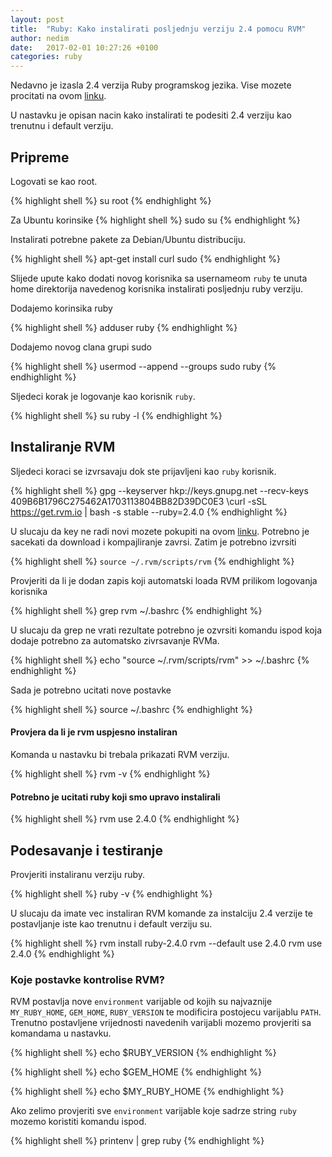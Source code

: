 ```yaml
---
layout: post
title:  "Ruby: Kako instalirati posljednju verziju 2.4 pomocu RVM"
author: nedim
date:   2017-02-01 10:27:26 +0100
categories: ruby
---
```


Nedavno je izasla 2.4 verzija Ruby programskog jezika. Vise mozete procitati na ovom [linku](https://www.ruby-lang.org/en/news/2016/12/25/ruby-2-4-0-released/).

U nastavku je opisan nacin kako instalirati te podesiti 2.4 verziju kao trenutnu i default verziju.

## Pripreme

Logovati se kao root.

{% highlight shell %}
su root
{% endhighlight %}

Za Ubuntu korinsike
{% highlight shell %}
sudo su
{% endhighlight %}

Instalirati potrebne pakete za Debian/Ubuntu distribuciju.

{% highlight shell %}
apt-get install curl sudo
{% endhighlight %}


Slijede upute kako dodati novog korisnika sa usernameom `ruby` te unuta home direktorija navedenog korisnika instalirati posljednju ruby verziju.


Dodajemo korinsika ruby

{% highlight shell %}
adduser ruby
{% endhighlight %}

Dodajemo novog clana grupi sudo

{% highlight shell %}
usermod --append --groups sudo ruby
{% endhighlight %}

Sljedeci korak je logovanje kao korisnik `ruby`.

{% highlight shell %}
su ruby -l
{% endhighlight %}



## Instaliranje RVM

Sljedeci koraci se izvrsavaju dok ste prijavljeni kao `ruby` korisnik.

{% highlight shell %}
gpg --keyserver hkp://keys.gnupg.net --recv-keys 409B6B1796C275462A1703113804BB82D39DC0E3
\curl -sSL https://get.rvm.io | bash -s stable  --ruby=2.4.0
{% endhighlight %}

U slucaju da key ne radi novi mozete pokupiti na ovom [linku](https://rvm.io/). Potrebno je sacekati da download i kompajliranje zavrsi. Zatim je potrebno izvrsiti


{% highlight shell %}
`source ~/.rvm/scripts/rvm`
{% endhighlight %}

Provjeriti da li je dodan zapis koji automatski loada RVM prilikom logovanja korisnika

{% highlight shell %}
grep rvm ~/.bashrc
{% endhighlight %}

U slucaju da grep ne vrati rezultate potrebno je ozvrsiti komandu ispod koja dodaje potrebno za automatsko zivrsavanje RVMa.

{% highlight shell %}
echo "source ~/.rvm/scripts/rvm" >> ~/.bashrc
{% endhighlight %}

Sada je potrebno ucitati nove postavke

{% highlight shell %}
source ~/.bashrc
{% endhighlight %}

#### Provjera da li je rvm uspjesno instaliran

Komanda u nastavku bi trebala prikazati RVM verziju.

{% highlight shell %}
rvm -v
{% endhighlight %}

#### Potrebno je ucitati ruby koji smo upravo instalirali

{% highlight shell %}
rvm use 2.4.0
{% endhighlight %}

## Podesavanje i testiranje

Provjeriti instaliranu verziju ruby.

{% highlight shell %}
ruby -v
{% endhighlight %}

U slucaju da imate vec instaliran RVM komande za instalciju 2.4 verzije te postavljanje iste kao trenutnu i default verziju su.

{% highlight shell %}
rvm install ruby-2.4.0
rvm --default use 2.4.0
rvm use 2.4.0
{% endhighlight %}


### Koje postavke kontrolise RVM?

RVM postavlja nove `environment` varijable od kojih su najvaznije `MY_RUBY_HOME`, `GEM_HOME`, `RUBY_VERSION` te modificira postojecu varijablu `PATH`. Trenutno postavljene vrijednosti navedenih varijabli mozemo provjeriti sa komandama u nastavku.

{% highlight shell %}
echo $RUBY_VERSION
{% endhighlight %}

{% highlight shell %}
echo $GEM_HOME
{% endhighlight %}

{% highlight shell %}
echo $MY_RUBY_HOME
{% endhighlight %}

Ako zelimo provjeriti sve `environment` varijable koje sadrze string `ruby` mozemo koristiti komandu ispod.

{% highlight shell %}
printenv | grep ruby
{% endhighlight %}
